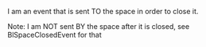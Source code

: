 I am an event that is sent TO the space in order to close it.

Note: I am NOT sent BY the space after it is closed, see BlSpaceClosedEvent for that